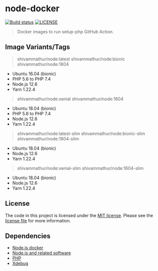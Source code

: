 # node-docker

<a href="https://github.com/shivammathur/node-docker" title="Docker images to run setup-php GitHub Action"><img alt="Build status" src="https://github.com/shivammathur/node-docker/workflows/Build/badge.svg"></a>
<a href="https://github.com/shivammathur/node-docker/blob/master/LICENSE" title="license"><img alt="LICENSE" src="https://img.shields.io/badge/license-MIT-428f7e.svg"></a>

> Docker images to run setup-php GitHub Action.

## Image Variants/Tags

> shivammathur/node:latest
> shivammathur/node:bionic
> shivammathur/node:1804

- Ubuntu 16.04 (bionic)
- PHP 5.6 to PHP 7.4
- Node.js 12.6
- Yarn 1.22.4

> shivammathur/node:xenial
> shivammathur/node:1604

- Ubuntu 18.04 (bionic)
- PHP 5.6 to PHP 7.4
- Node.js 12.6
- Yarn 1.22.4

> shivammathur/node:latest-slim
> shivammathur/node:bionic-slim
> shivammathur/node:1804-slim

- Ubuntu 18.04 (bionic)
- Node.js 12.6
- Yarn 1.22.4

> shivammathur/node:xenial-slim
> shivammathur/node:1604-slim

- Ubuntu 18.04 (bionic)
- Node.js 12.6
- Yarn 1.22.4


## License

The code in this project is licensed under the [MIT license](http://choosealicense.com/licenses/mit/).
Please see the [license file](LICENSE) for more information.

## Dependencies
- [Node.js docker](https://github.com/nodejs/docker-node/blob/master/LICENSE)
- [Node.js and related software](https://github.com/nodejs/node/blob/master/LICENSE)
- [PHP](https://github.com/php/php-src/blob/master/LICENSE)
- [Xdebug](https://github.com/xdebug/xdebug/blob/master/LICENSE)